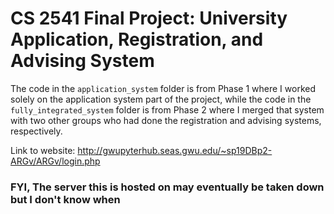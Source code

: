 # CS 2541 Final Project: University Application, Registration, and Advising System
The code in the `application_system` folder is from Phase 1 where I worked solely on the application system
part of the project, while the code in the `fully_integrated_system` folder is from Phase 2 where I merged
that system with two other groups who had done the registration and advising systems, respectively.  

Link to website: http://gwupyterhub.seas.gwu.edu/~sp19DBp2-ARGv/ARGv/login.php

### FYI, The server this is hosted on may eventually be taken down but I don't know when
